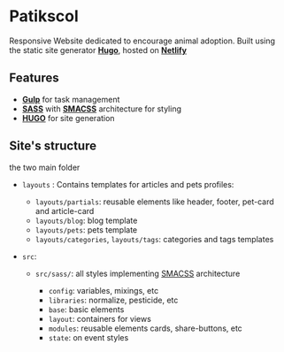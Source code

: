 # Patikscol

Responsive Website dedicated to encourage animal adoption. Built using the static site generator **[Hugo](https://gohugo.io/)**,
hosted on **[Netlify](https://www.netlify.com/)**

## Features
- **[Gulp](https://gulpjs.com/)** for task management 
- **[SASS](https://sass-lang.com/)** with **[SMACSS](https://smacss.com/)** architecture for styling
- **[HUGO](https://gohugo.io/)** for site generation


## Site's structure
the two main folder
- `layouts` : Contains templates for articles and pets profiles:
  
  - `layouts/partials`: reusable elements like header, footer, pet-card and article-card
  - `layouts/blog`: blog template
  - `layouts/pets`: pets template
  - `layouts/categories`, `layouts/tags`: categories and tags templates
  
- `src`:

  - `src/sass/`: all styles implementing [SMACSS](https://smacss.com/) architecture 
  
    - `config`: variables, mixings, etc
    - `libraries`: normalize, pesticide, etc
    - `base`: basic elements
    - `layout`: containers for views
    - `modules`: reusable elements cards, share-buttons, etc
    - `state`: on event styles


